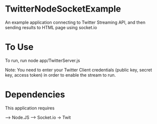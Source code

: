 TwitterNodeSocketExample
========================

An example application connecting to Twitter Streaming API, and then sending results to HTML page using socket.io

To Use
======

To run, run node app/TwitterServer.js

Note: You need to enter your Twitter Client credentials (public key, secret key, access token) in order to enable the stream to run.


Dependencies
===========

This application requires

--> Node.JS
--> Socket.io
-> Twit
